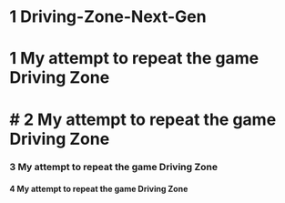 # 1 Driving-Zone-Next-Gen
# 1 My attempt to repeat the game Driving Zone
# # 2 My attempt to repeat the game Driving Zone
### 3 My attempt to repeat the game Driving Zone
#### 4 My attempt to repeat the game Driving Zone
